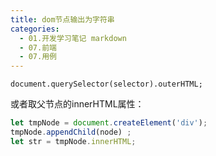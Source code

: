 ```yaml
---
title: dom节点输出为字符串
categories:
  - 01.开发学习笔记 markdown
  - 07.前端
  - 07.用例
---
```


`document.querySelector(selector).outerHTML;`

或者取父节点的innerHTML属性：
```js
let tmpNode = document.createElement('div');
tmpNode.appendChild(node) ;
let str = tmpNode.innerHTML;
```